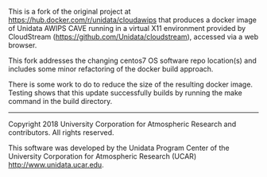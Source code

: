 
This is a fork of the original project at https://hub.docker.com/r/unidata/cloudawips that produces a docker image
of Unidata AWIPS CAVE running in a virtual X11 environment provided by CloudStream (https://github.com/Unidata/cloudstream),
accessed via a web browser. 

This fork addresses the changing centos7 OS software repo location(s) and includes some minor refactoring of the 
docker build approach.

There is some work to do to reduce the size of the resulting docker image. Testing shows that this update successfully 
builds by running the make command in the build directory.

--------------------------------------------------------------------------------
Copyright 2018 University Corporation for Atmospheric Research and contributors.
All rights reserved.

This software was developed by the Unidata Program Center of the
University Corporation for Atmospheric Research (UCAR)
<http://www.unidata.ucar.edu>.

